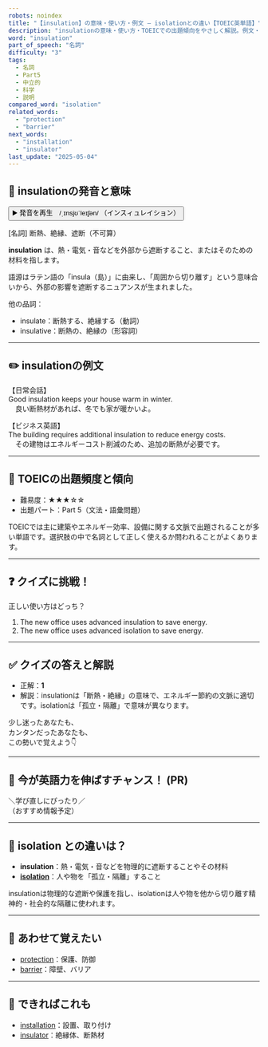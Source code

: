 ```yaml
---
robots: noindex
title: "【insulation】の意味・使い方・例文 ― isolationとの違い【TOEIC英単語】"
description: "insulationの意味・使い方・TOEICでの出題傾向をやさしく解説。例文・クイズ付きでisolationとの違いもわかりやすく学べます。"
word: "insulation"
part_of_speech: "名詞"
difficulty: "3"
tags:
  - 名詞
  - Part5
  - 中立的
  - 科学
  - 説明
compared_word: "isolation"
related_words:
  - "protection"
  - "barrier"
next_words:
  - "installation"
  - "insulator"
last_update: "2025-05-04"
---
```


## 🔰 insulationの発音と意味

<button class="play-audio" onclick="playTTS('insulation')">
  <span class="play-audio-main">
    ▶️ 発音を再生　/ˌɪnsjʊˈleɪʃən/
  </span>
  <span class="play-audio-sub">
    （インスィュレイション）
  </span>
</button>

[名詞] 断熱、絶縁、遮断（不可算）

**insulation** は、熱・電気・音などを外部から遮断すること、またはそのための材料を指します。

語源はラテン語の「insula（島）」に由来し、「周囲から切り離す」という意味合いから、外部の影響を遮断するニュアンスが生まれました。

他の品詞：  
- insulate：断熱する、絶縁する（動詞）
- insulative：断熱の、絶縁の（形容詞）

---

## ✏️ insulationの例文

【日常会話】  
Good insulation keeps your house warm in winter.  
　良い断熱材があれば、冬でも家が暖かいよ。

【ビジネス英語】  
The building requires additional insulation to reduce energy costs.  
　その建物はエネルギーコスト削減のため、追加の断熱が必要です。

---

## 🎯 TOEICの出題頻度と傾向

- 難易度：★★★☆☆
- 出題パート：Part 5（文法・語彙問題）

TOEICでは主に建築やエネルギー効率、設備に関する文脈で出題されることが多い単語です。選択肢の中で名詞として正しく使えるか問われることがよくあります。

---

## ❓ クイズに挑戦！

正しい使い方はどっち？

1. The new office uses advanced insulation to save energy.  
2. The new office uses advanced isolation to save energy.

---

## ✅ クイズの答えと解説

- 正解：**1**
- 解説：insulationは「断熱・絶縁」の意味で、エネルギー節約の文脈に適切です。isolationは「孤立・隔離」で意味が異なります。

少し迷ったあなたも、  
カンタンだったあなたも、  
この勢いで覚えよう👇️

---

## 🚀 今が英語力を伸ばすチャンス！ (PR)

<div class="info-center">
＼学び直しにぴったり／<br>  
（おすすめ情報予定）
</div>

---

## 🤔  isolation との違いは？

- **insulation**：熱・電気・音などを物理的に遮断することやその材料
- **[isolation](/isolation)**：人や物を「孤立・隔離」すること

insulationは物理的な遮断や保護を指し、isolationは人や物を他から切り離す精神的・社会的な隔離に使われます。

---

## 🧩 あわせて覚えたい

- [protection](/protection)：保護、防御
- [barrier](/barrier)：障壁、バリア

---

## 📖 できればこれも

- [installation](/installation)：設置、取り付け
- [insulator](/insulator)：絶縁体、断熱材

<!-- cvid: aid02_bid41 -->
